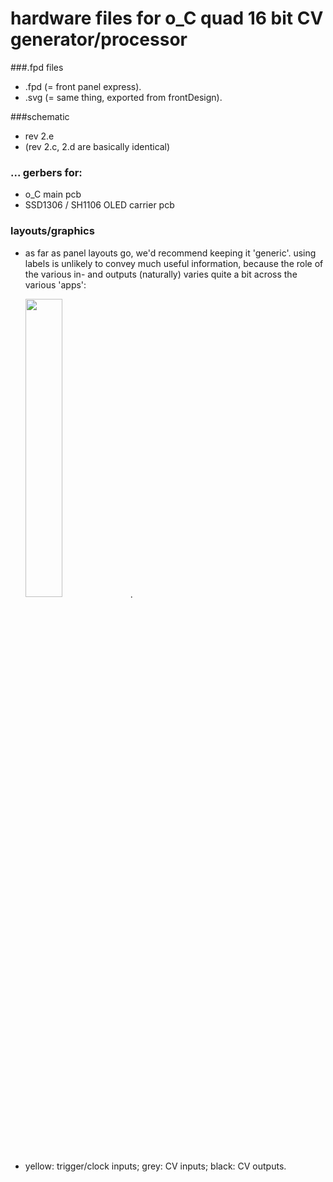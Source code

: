 hardware files for o_C quad 16 bit CV generator/processor
============

###.fpd files 

- .fpd (= front panel express).
- .svg (= same thing, exported from frontDesign).

###schematic 

- rev 2.e 
- (rev 2.c, 2.d are basically identical)

### ... gerbers for:

- o_C main pcb
- SSD1306 / SH1106 OLED carrier pcb 

### layouts/graphics

- as far as panel layouts go, we'd recommend keeping it 'generic'. using labels is unlikely to convey much useful information, because the role of the various in- and outputs (naturally) varies quite a bit across the various 'apps':

    <img src="https://c2.staticflickr.com/2/1692/25838880913_74aff9f004_k.jpg" width="35%">.

- yellow: trigger/clock inputs; grey: CV inputs; black: CV outputs.








